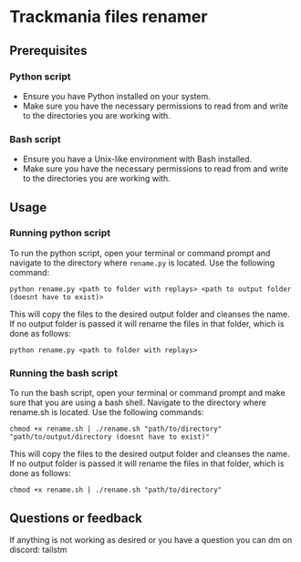 
# Trackmania files renamer

## Prerequisites

### Python script

- Ensure you have Python installed on your system.
- Make sure you have the necessary permissions to read from and write to the directories you are working with.

### Bash script

- Ensure you have a Unix-like environment with Bash installed.
- Make sure you have the necessary permissions to read from and write to the directories you are working with.

## Usage

### Running python script

To run the python script, open your terminal or command prompt and navigate to the directory where `rename.py` is located. Use the following command:

```shell
python rename.py <path to folder with replays> <path to output folder (doesnt have to exist)>
```

This will copy the files to the desired output folder and cleanses the name.
If no output folder is passed it will rename the files in that folder, which is done as follows:

```shell
python rename.py <path to folder with replays>
```

### Running the bash script

To run the bash script, open your terminal or command prompt and make sure that you are using a bash shell. Navigate to the directory where rename.sh is located. Use the following commands:

```shell
chmod +x rename.sh | ./rename.sh "path/to/directory" "path/to/output/directory (doesnt have to exist)"
```

This will copy the files to the desired output folder and cleanses the name.
If no output folder is passed it will rename the files in that folder, which is done as follows:

```shell
chmod +x rename.sh | ./rename.sh "path/to/directory"
```

## Questions or feedback

If anything is not working as desired or you have a question you can dm on discord: tailstm
